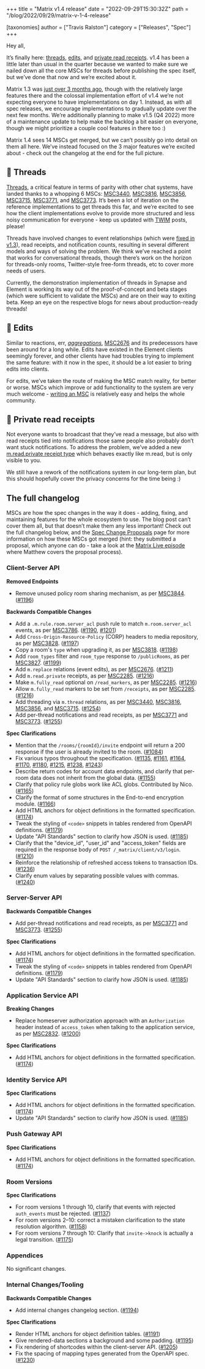 +++
title = "Matrix v1.4 release"
date = "2022-09-29T15:30:32Z"
path = "/blog/2022/09/29/matrix-v-1-4-release"

[taxonomies]
author = ["Travis Ralston"]
category = ["Releases", "Spec"]
+++

Hey all,

It’s finally here: <a href="https://spec.matrix.org/v1.4/client-server-api/#threading">threads</a>, <a href="https://spec.matrix.org/v1.4/client-server-api/#event-replacements">edits</a>, and <a href="https://spec.matrix.org/v1.4/client-server-api/#private-read-receipts">private read receipts</a>. v1.4 has been a little later than usual in the quarter because we wanted to make sure we nailed down all the core MSCs for threads before publishing the spec itself, but we’ve done that now and we’re excited about it.

<!-- more -->

Matrix 1.3 was <a href="https://matrix.org/blog/2022/06/16/matrix-v-1-3-release">just over 3 months ago</a>, though with the relatively large features there and the colossal implementation effort of v1.4 we’re not expecting everyone to have implementations on day 1. Instead, as with all spec releases, we encourage implementations to gradually update over the next few months. We’re additionally planning to make v1.5 (Q4 2022) more of a maintenance update to help make the backlog a bit easier on everyone, though we might prioritize a couple cool features in there too :)

Matrix 1.4 sees 14 MSCs get merged, but we can’t possibly go into detail on them all here. We’ve instead focused on the 3 major features we’re excited about - check out the changelog at the end for the full picture.

## 🧵 Threads

<a href="https://spec.matrix.org/v1.4/client-server-api/#threading">Threads</a>, a critical feature in terms of parity with other chat systems, have landed thanks to a whopping 6 MSCs: <a href="https://github.com/matrix-org/matrix-spec-proposals/pull/3440">MSC3440</a>, <a href="https://github.com/matrix-org/matrix-spec-proposals/pull/3816">MSC3816</a>, <a href="https://github.com/matrix-org/matrix-spec-proposals/pull/3856">MSC3856</a>, <a href="https://github.com/matrix-org/matrix-spec-proposals/pull/3715">MSC3715</a>, <a href="https://github.com/matrix-org/matrix-spec-proposals/pull/3771">MSC3771</a>, and <a href="https://github.com/matrix-org/matrix-spec-proposals/pull/3773">MSC3773</a>. It’s been a lot of iteration on the reference implementations to get threads this far, and we’re excited to see how the client implementations evolve to provide more structured and less noisy communication for everyone - keep us updated with <a href="https://matrix.org/blog/category/this-week-in-matrix">TWIM</a> posts, please!

Threads have involved changes to event relationships (which were <a href="https://matrix.org/blog/2022/06/16/matrix-v-1-3-release#aggregations-and-the-relationships-made-along-the-way">fixed in v1.3</a>), read receipts, and notification counts, resulting in several different models and ways of solving the problem. We think we’ve reached a point that works for conversational threads, though there’s work on the horizon for threads-only rooms, Twitter-style free-form threads, etc to cover more needs of users.

Currently, the demonstration implementation of threads in Synapse and Element is working its way out of the proof-of-concept and beta stages (which were sufficient to validate the MSCs) and are on their way to exiting beta. Keep an eye on the respective blogs for news about production-ready threads!

## 📝 Edits

Similar to reactions, err, <em><a href="https://matrix.org/blog/2022/06/16/matrix-v-1-3-release#aggregations-and-the-relationships-made-along-the-way">aggregations</a></em>, <a href="https://github.com/matrix-org/matrix-spec-proposals/pull/2676">MSC2676</a> and its predecessors have been around for a long while. Edits have existed in the Element clients seemingly forever, and other clients have had troubles trying to implement the same feature: with it now in the spec, it should be a lot easier to bring edits into clients.

For edits, we’ve taken the route of making the MSC match reality, for better or worse. MSCs which improve or add functionality to the system are very much welcome - <a href="https://spec.matrix.org/proposals/">writing an MSC</a> is relatively easy and helps the whole community.

## 👥 Private read receipts

Not everyone wants to broadcast that they’ve read a message, but also with read receipts tied into notifications those same people also probably don’t want stuck notifications. To address the problem, we’ve added a new <a href="https://spec.matrix.org/v1.4/client-server-api/#private-read-receipts">m.read.private receipt type</a> which behaves exactly like m.read, but is only visible to you.

We still have a rework of the notifications system in our long-term plan, but this should hopefully cover the privacy concerns for the time being :)

## The full changelog

MSCs are how the spec changes in the way it does - adding, fixing, and maintaining features for the whole ecosystem to use. The blog post can’t cover them all, but that doesn’t make them any less important! Check out the full changelog below, and the <a href="https://spec.matrix.org/proposals/">Spec Change Proposals</a> page for more information on how these MSCs got merged (hint: they submitted a proposal, which anyone can do - take a look at the <a href="https://www.youtube.com/watch?v=SFkZz60RRfc">Matrix Live episode</a> where Matthew covers the proposal process).

### Client-Server API

<!-- markdownlint-disable-next-line no-emphasis-as-heading -->
**Removed Endpoints**

- Remove unused policy room sharing mechanism, as per [MSC3844](https://github.com/matrix-org/matrix-spec-proposals/pull/3844). ([#1196](https://github.com/matrix-org/matrix-spec/issues/1196))

<!-- markdownlint-disable-next-line no-emphasis-as-heading -->
**Backwards Compatible Changes**

- Add a `.m.rule.room.server_acl` push rule to match `m.room.server_acl` events, as per [MSC3786](https://github.com/matrix-org/matrix-spec-proposals/pull/3786). ([#1190](https://github.com/matrix-org/matrix-spec/issues/1190), [#1201](https://github.com/matrix-org/matrix-spec/issues/1201))
- Add `Cross-Origin-Resource-Policy` (CORP) headers to media repository, as per [MSC3828](https://github.com/matrix-org/matrix-spec-proposals/pull/3828). ([#1197](https://github.com/matrix-org/matrix-spec/issues/1197))
- Copy a room's `type` when upgrading it, as per [MSC3818](https://github.com/matrix-org/matrix-spec-proposals/pull/3818). ([#1198](https://github.com/matrix-org/matrix-spec/issues/1198))
- Add `room_types` filter and `room_type` response to `/publicRooms`, as per [MSC3827](https://github.com/matrix-org/matrix-spec-proposals/pull/3827). ([#1199](https://github.com/matrix-org/matrix-spec/issues/1199))
- Add `m.replace` relations (event edits), as per [MSC2676](https://github.com/matrix-org/matrix-spec-proposals/pull/2676). ([#1211](https://github.com/matrix-org/matrix-spec/issues/1211))
- Add `m.read.private` receipts, as per [MSC2285](https://github.com/matrix-org/matrix-spec-proposals/pull/2285). ([#1216](https://github.com/matrix-org/matrix-spec/issues/1216))
- Make `m.fully_read` optional on `/read_markers`, as per [MSC2285](https://github.com/matrix-org/matrix-spec-proposals/pull/2285). ([#1216](https://github.com/matrix-org/matrix-spec/issues/1216))
- Allow `m.fully_read` markers to be set from `/receipts`, as per [MSC2285](https://github.com/matrix-org/matrix-spec-proposals/pull/2285). ([#1216](https://github.com/matrix-org/matrix-spec/issues/1216))
- Add threading via `m.thread` relations, as per [MSC3440](https://github.com/matrix-org/matrix-spec-proposals/pull/3440), [MSC3816](https://github.com/matrix-org/matrix-spec-proposals/pull/3816), [MSC3856](https://github.com/matrix-org/matrix-spec-proposals/pull/3856), and [MSC3715](https://github.com/matrix-org/matrix-spec-proposals/pull/3715). ([#1254](https://github.com/matrix-org/matrix-spec/issues/1254))
- Add per-thread notifications and read receipts, as per [MSC3771](https://github.com/matrix-org/matrix-spec-proposals/pull/3771) and [MSC3773](https://github.com/matrix-org/matrix-spec-proposals/pull/3773). ([#1255](https://github.com/matrix-org/matrix-spec/issues/1255))

<!-- markdownlint-disable-next-line no-emphasis-as-heading -->
**Spec Clarifications**

- Mention that the `/rooms/{roomId}/invite` endpoint will return a 200 response if the user is already invited to the room. ([#1084](https://github.com/matrix-org/matrix-spec/issues/1084))
- Fix various typos throughout the specification. ([#1135](https://github.com/matrix-org/matrix-spec/issues/1135), [#1161](https://github.com/matrix-org/matrix-spec/issues/1161), [#1164](https://github.com/matrix-org/matrix-spec/issues/1164), [#1170](https://github.com/matrix-org/matrix-spec/issues/1170), [#1180](https://github.com/matrix-org/matrix-spec/issues/1180), [#1215](https://github.com/matrix-org/matrix-spec/issues/1215), [#1238](https://github.com/matrix-org/matrix-spec/issues/1238), [#1243](https://github.com/matrix-org/matrix-spec/issues/1243))
- Describe return codes for account data endpoints, and clarify that per-room data does not inherit from the global data. ([#1155](https://github.com/matrix-org/matrix-spec/issues/1155))
- Clarify that policy rule globs work like ACL globs. Contributed by Nico. ([#1165](https://github.com/matrix-org/matrix-spec/issues/1165))
- Clarify the format of some structures in the End-to-end encryption module. ([#1166](https://github.com/matrix-org/matrix-spec/issues/1166))
- Add HTML anchors for object definitions in the formatted specification. ([#1174](https://github.com/matrix-org/matrix-spec/issues/1174))
- Tweak the styling of `<code>` snippets in tables rendered from OpenAPI definitions. ([#1179](https://github.com/matrix-org/matrix-spec/issues/1179))
- Update "API Standards" section to clarify how JSON is used. ([#1185](https://github.com/matrix-org/matrix-spec/issues/1185))
- Clarify that the "device_id", "user_id" and "access_token" fields are required in the response body of `POST /_matrix/client/v3/login`. ([#1210](https://github.com/matrix-org/matrix-spec/issues/1210))
- Reinforce the relationship of refreshed access tokens to transaction IDs. ([#1236](https://github.com/matrix-org/matrix-spec/issues/1236))
- Clarify enum values by separating possible values with commas. ([#1240](https://github.com/matrix-org/matrix-spec/issues/1240))

### Server-Server API

<!-- markdownlint-disable-next-line no-emphasis-as-heading -->
**Backwards Compatible Changes**

- Add per-thread notifications and read receipts, as per [MSC3771](https://github.com/matrix-org/matrix-spec-proposals/pull/3771) and [MSC3773](https://github.com/matrix-org/matrix-spec-proposals/pull/3773). ([#1255](https://github.com/matrix-org/matrix-spec/issues/1255))

<!-- markdownlint-disable-next-line no-emphasis-as-heading -->
**Spec Clarifications**

- Add HTML anchors for object definitions in the formatted specification. ([#1174](https://github.com/matrix-org/matrix-spec/issues/1174))
- Tweak the styling of `<code>` snippets in tables rendered from OpenAPI definitions. ([#1179](https://github.com/matrix-org/matrix-spec/issues/1179))
- Update "API Standards" section to clarify how JSON is used. ([#1185](https://github.com/matrix-org/matrix-spec/issues/1185))

### Application Service API

<!-- markdownlint-disable-next-line no-emphasis-as-heading -->
**Breaking Changes**

- Replace homeserver authorization approach with an `Authorization` header instead of `access_token` when talking to the application service, as per [MSC2832](https://github.com/matrix-org/matrix-spec-proposals/pull/2832). ([#1200](https://github.com/matrix-org/matrix-spec/issues/1200))

<!-- markdownlint-disable-next-line no-emphasis-as-heading -->
**Spec Clarifications**

- Add HTML anchors for object definitions in the formatted specification. ([#1174](https://github.com/matrix-org/matrix-spec/issues/1174))

### Identity Service API

<!-- markdownlint-disable-next-line no-emphasis-as-heading -->
**Spec Clarifications**

- Add HTML anchors for object definitions in the formatted specification. ([#1174](https://github.com/matrix-org/matrix-spec/issues/1174))
- Update "API Standards" section to clarify how JSON is used. ([#1185](https://github.com/matrix-org/matrix-spec/issues/1185))

### Push Gateway API

<!-- markdownlint-disable-next-line no-emphasis-as-heading -->
**Spec Clarifications**

- Add HTML anchors for object definitions in the formatted specification. ([#1174](https://github.com/matrix-org/matrix-spec/issues/1174))

### Room Versions

<!-- markdownlint-disable-next-line no-emphasis-as-heading -->
**Spec Clarifications**

- For room versions 1 through 10, clarify that events with rejected `auth_events` must be rejected. ([#1137](https://github.com/matrix-org/matrix-spec/issues/1137))
- For room versions 2–10: correct a mistaken clarification to the state resolution algorithm. ([#1158](https://github.com/matrix-org/matrix-spec/issues/1158))
- For room versions 7 through 10: Clarify that `invite->knock` is actually a legal transition. ([#1175](https://github.com/matrix-org/matrix-spec/issues/1175))

### Appendices

No significant changes.

### Internal Changes/Tooling

<!-- markdownlint-disable-next-line no-emphasis-as-heading -->
**Backwards Compatible Changes**

- Add internal changes changelog section. ([#1194](https://github.com/matrix-org/matrix-spec/issues/1194))

<!-- markdownlint-disable-next-line no-emphasis-as-heading -->
**Spec Clarifications**

- Render HTML anchors for object definition tables. ([#1191](https://github.com/matrix-org/matrix-spec/issues/1191))
- Give rendered-data sections a background and some padding. ([#1195](https://github.com/matrix-org/matrix-spec/issues/1195))
- Fix rendering of shortcodes within the client-server API. ([#1205](https://github.com/matrix-org/matrix-spec/issues/1205))
- Fix the spacing of mapping types generated from the OpenAPI spec. ([#1230](https://github.com/matrix-org/matrix-spec/issues/1230))
